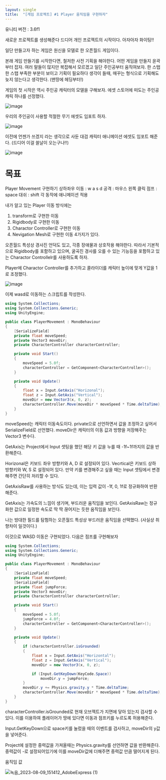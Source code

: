 ```yaml
---
layout: single
title:  "[게임 프로젝트] #1 Player 움직임을 구현하자"
---
```


유니티 버전 : 3.6f1   
   

새로운 프로젝트를 생성해준다 드디어 개인 프로젝트의 시작이다. 아자아자 화이팅!!


일단 만들고자 하는 게임은 원신을 모델로 한 오픈월드 게임이다.


본래 게임 만들기를 시작한다면, 철저한 사전 기획을 해야한다. 어떤 게임을 만들지 윤곽부터 잡자. 여러 말들이 많지만 복잡해서 모르겠고 일단 주인공부터 움직여보자. 한 스탭 한 스탭 부족한 부분이 보이고 기획이 필요하다 생각이 들때, 매꾸는 형식으로 기획해도 늦지 않는다고 생각한다. (맨땅에 헤딩부터!)


게임의 첫 시작은 역시 주인공 캐릭터의 모델을 구해보자. 에셋 스토어에 떠도는 주인공 캐릭 하나를 선정했다.

![image](https://github.com/GyeongyeonAn/Unity-RPG-2D-Game/assets/55589616/8f2909a3-0acc-40ea-9994-9e0d64ffdf72)


우리의 주인공이 사용할 적절한 무기 에셋도 임포트 하자.


![image](https://github.com/GyeongyeonAn/Unity-RPG-2D-Game/assets/55589616/3edc0594-39d2-41e9-b61c-214fd6aff1dc)


이전에 언젠가 쓰겠지 라는 생각으로 사둔 대검 캐릭터 애니메이션 에셋도 임포트 해준다. (드디어 이걸 쓸날이 오는구나!!)


![image](https://github.com/GyeongyeonAn/Unity-RPG-2D-Game/assets/55589616/6dbdd00d-fcaa-4c3f-99d8-206b31f5b20b)


# 목표 
Player Movement 구현하기
상하좌우 이동 : w a s d
공격 : 마우스 왼쪽 클릭
점프 : space
대쉬 : shift
각 동작에 애니메이션 적용


내가 알고 있는 Player 이동 방식에는
1. transform로 구현한 이동
2. Rigidbody로 구현한 이동
3. Charactor Controller로 구현한 이동
4. Nevigation Mesh로 구현한 이동
4가지가 있다.

오픈월드 특성상 경사진 언덕도 있고, 각종 장애물과 상호작용 해야한다.
따라서 기본적으로 Rigidbody를 포함하고 있으며, 굴곡진 경사를 오를 수 있는 기능등을 포함하고 있는 Charactor Controllelr를 사용하도록 하자.


Player에 Charactor Controller를 추가하고 콜라이더를 캐릭터 높이에 맞게 Y값을 1로 조정했다.


![image](https://github.com/GyeongyeonAn/Unity-RPG-2D-Game/assets/55589616/efc40657-e690-4950-b2e5-1cbe9446cb87)


이제 wasd로 이동하는 스크립트를 작성한다.

``` c#
using System.Collections;
using System.Collections.Generic;
using UnityEngine;

public class PlayerMovement : MonoBehaviour
{
    [SerializeField]
    private float moveSpeed;
    private Vector3 moveDir;
    private CharacterController characterController;

    private void Start()
    {
        moveSpeed = 5.0f;
        characterController = GetComponent<CharacterController>();
    }

    private void Update()
    {
        float x = Input.GetAxis("Horizonal");
        float z = Input.GetAxis("Vertical");
        moveDir = new Vector3(x, 0, z);
        characterController.Move(moveDir * moveSpeed * Time.deltaTime);
    }
}
```

moveSpeed는 캐릭터 이동속도이다. private으로 선언하면서 값을 조정하고 싶어서 SerializeField로 선언했다.
moveDir은 캐릭터의 이동 값과 방향을 저장해주는 Vector3 변수다.

GetAxis는 Project에서 Input 셋팅을 했던 해당 키 값을 누를 때 -1f~1f까지의 값을 반환해준다. 

Horizonal은 키보드 좌우 방향키와 A, D 로 설정되어 있다. 
Vecrtical은 키보드 상하 방향키와 W, S 로 설정되어 있다.
만약 키를 변경해주고 싶을 때는 Input 셋팅에서 변경해주면 간단히 처리할 수 있다.

GetAxisRaw를 사용하는 방식도 있는데, 이는 입력 값이 -1f, 0, 1f로 정규화하여 반환해준다.

GetAxis는 가속도의 느낌이 생기며, 부드러운 움직임을 보인다.
GetAxisRaw는 정규화한 값으로 일정한 속도로 딱 딱 끊어지는 듯한 움직임을 보인다.

나는 방대한 필드를 탐험하는 오픈월드 특성상 부드러운 움직임을 선택했다.
(사실상 취향차이 일것이다.)


이것으로 WASD 이동은 구현되었다. 다음은 점프를 구현해보자


``` c#
using System.Collections;
using System.Collections.Generic;
using UnityEngine;

public class PlayerMovement : MonoBehaviour
{
    [SerializeField]
    private float moveSpeed;
    [SerializeField]
    private float jumpForce;
    private Vector3 moveDir;
    private CharacterController characterController;

    private void Start()
    {
        moveSpeed = 5.0f;
        jumpForce = 4.0f;
        characterController = GetComponent<CharacterController>();
    }

    private void Update()
    {
        if (characterController.isGrounded)
        {
            float x = Input.GetAxis("Horizontal");
            float z = Input.GetAxis("Vertical");
            moveDir = new Vector3(x, 0, z);

            if (Input.GetKeyDown(KeyCode.Space))
                moveDir.y = jumpForce;
        }
        moveDir.y += Physics.gravity.y * Time.deltaTime;
        characterController.Move(moveDir * moveSpeed * Time.deltaTime);
    }
}
```

characterController.isGrounded로 현재 오브젝트가 지면에 닿아 있는지 검사할 수 있다. 이를 이용하여 플레이어가 땅에 있다면 이동과 점프키를 누르도록 허용해준다.

Input.GetKeyDown으로 space키를 눌렀을 때의 이벤트를 검사하고, moveDir의 y값을 넣어준다.

Project에 설정한 중력값을 가져올때는 Physics.gravity를 선언하면 값을 반환해준다.
중력값이 -로 설정되어있기에 이를 moveDir값에 더해주면 중력값 만큼 떨어지게 된다. 

움직임 값

![녹음_2023-08-09_151412_AdobeExpress (1)](https://github.com/GyeongyeonAn/Unity-RPG-2D-Game/assets/55589616/d281de8e-336a-471a-acec-aa12c8ba1b7a)
